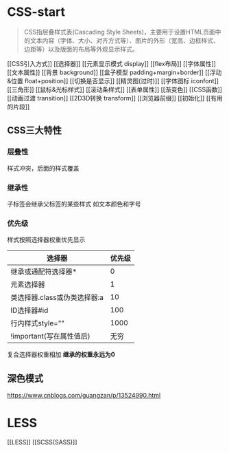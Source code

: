 # CSS-start
> CSS指层叠样式表(Cascading Style Sheets)，主要用于设置HTML页面中的文本内容（字体、大小、对齐方式等）、图片的外形（宽高、边框样式、边距等）以及版面的布局等外观显示样式。

[[CSS引入方式]]
[[选择器]]
[[元素显示模式 display]]
[[flex布局]]
[[字体属性]]
[[文本属性]]
[[背景 background]]
[[盒子模型 padding+margin+border]]
[[浮动&位置 float+position]]
[[切换是否显示]]
[[精灵图(过时)]]
[[字体图标 iconfont]]
[[三角形]]
[[鼠标&光标样式]]
[[滚动条样式]]
[[表单属性]]
[[渐变色]]
[[CSS函数]]
[[动画过渡 transition]]
[[2D3D转换 transform]]
[[浏览器前缀]]
[[初始化]]
[[有用的片段]]
## CSS三大特性
### 层叠性
样式冲突，后面的样式覆盖
### 继承性
子标签会继承父标签的某些样式
如文本颜色和字号
### 优先级
样式按照选择器权重优先显示

| 选择器                       | 优先级 |
| ---------------------------- | ------ |
| 继承或通配符选择器*          | 0      |
| 元素选择器                   | 1      |
| 类选择器.class或伪类选择器:a | 10     |
| ID选择器#id                  | 100    |
| 行内样式style=""             | 1000   |
| !important(写在属性值后)     | 无穷   |
复合选择器权重相加
**继承的权重永远为0**
## 深色模式
https://www.cnblogs.com/guangzan/p/13524990.html
# LESS
[[LESS]]
[[SCSS(SASS)]]









